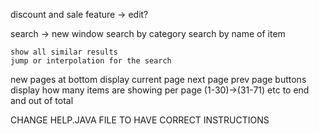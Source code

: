 discount and sale feature -> edit?

search -> new window
    search by category 
    search by name of item
    
    show all similar results
    jump or interpolation for the search 

new pages at bottom
    display current page
    next page prev page buttons 
    display how many items are showing per page (1-30)->(31-71) etc to end and out of total

CHANGE HELP.JAVA FILE TO HAVE CORRECT INSTRUCTIONS